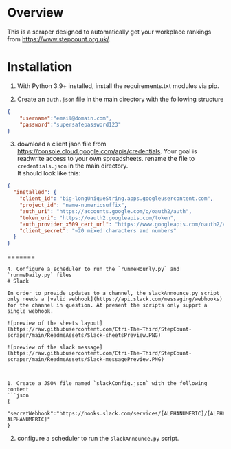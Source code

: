 # Overview 
This is a scraper designed to automatically get your workplace rankings from https://www.stepcount.org.uk/.

# Installation

1. With Python 3.9+ installed, install the requirements.txt modules via pip.

2. Create an `auth.json` file in the main directory  with the following structure
```json 
{
	"username":"email@domain.com",
	"password":"supersafepassword123"
}
```

3. download a client json file from https://console.cloud.google.com/apis/credentials. Your goal is readwrite access to your own spreadsheets. rename the file to `credentials.json` in the main directory.  
It should look like this:
```json
{
  "installed": {
    "client_id": "big-longUniqueString.apps.googleusercontent.com",
    "project_id": "name-numericsuffix",
    "auth_uri": "https://accounts.google.com/o/oauth2/auth",
    "token_uri": "https://oauth2.googleapis.com/token",
    "auth_provider_x509_cert_url": "https://www.googleapis.com/oauth2/v1/certs",
    "client_secret": "~20 mixed characters and numbers"
  }
}
```
=======
```
4. Configure a scheduler to run the `runmeHourly.py` and `runmeDaily.py` files
# Slack

In order to provide updates to a channel, the slackAnnounce.py script only needs a [valid webhook](https://api.slack.com/messaging/webhooks) for the channel in question. At present the scripts only supprt a single webhook.

![preview of the sheets layout](https://raw.githubusercontent.com/Ctri-The-Third/StepCount-scraper/main/ReadmeAssets/Slack-sheetsPreview.PNG)

![preview of the slack message](https://raw.githubusercontent.com/Ctri-The-Third/StepCount-scraper/main/ReadmeAssets/Slack-messagePreview.PNG)



1. Create a JSON file named `slackConfig.json` with the following content
```json
{
	"secretWebhook":"https://hooks.slack.com/services/[ALPHANUMERIC]/[ALPHANUMERIC]/[LONG ALPHANUMERIC]"
}
```

2. configure a scheduler to run the `slackAnnounce.py` script.

